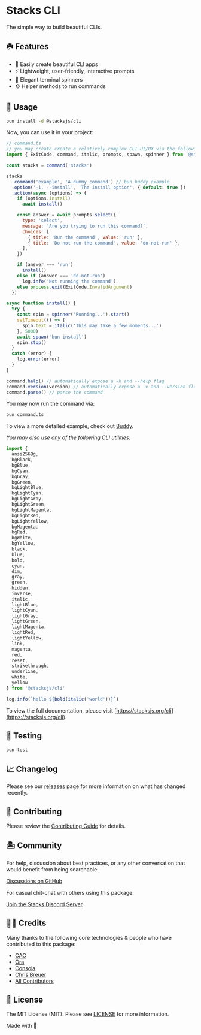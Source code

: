 # Stacks CLI

The simple way to build beautiful CLIs.

## ☘️ Features

- 🎨 Easily create beautiful CLI apps
- ⚡️ Lightweight, user-friendly, interactive prompts
- 🚦 Elegant terminal spinners
- ⛑️ Helper methods to run commands

## 🤖 Usage

```bash
bun install -d @stacksjs/cli
```

Now, you can use it in your project:

```js
// command.ts
// you may create create a relatively complex CLI UI/UX via the following:
import { ExitCode, command, italic, prompts, spawn, spinner } from '@stacksjs/cli'

const stacks = command('stacks')

stacks
  .command('example', 'A dummy command') // bun buddy example
  .option('-i, --install', 'The install option', { default: true })
  .action(async (options) => {
    if (options.install)
      await install()

    const answer = await prompts.select({
      type: 'select',
      message: 'Are you trying to run this command?',
      choices: [
        { title: 'Run the command', value: 'run' },
        { title: 'Do not run the command', value: 'do-not-run' },
      ],
    })

    if (answer === 'run')
      install()
    else if (answer === 'do-not-run')
      log.info('Not running the command')
    else process.exit(ExitCode.InvalidArgument)
  })

async function install() {
  try {
    const spin = spinner('Running...').start()
    setTimeout(() => {
      spin.text = italic('This may take a few moments...')
    }, 5000)
    await spawn('bun install')
    spin.stop()
  }
  catch (error) {
    log.error(error)
  }
}

command.help() // automatically expose a -h and --help flag
command.version(version) // automatically expose a -v and --version flag
command.parse() // parse the command
```

You may now run the command via:

```bash
bun command.ts
```

To view a more detailed example, check out [Buddy](../../buddy/).

_You may also use any of the following CLI utilities:_

```js
import {
  ansi256Bg,
  bgBlack,
  bgBlue,
  bgCyan,
  bgGray,
  bgGreen,
  bgLightBlue,
  bgLightCyan,
  bgLightGray,
  bgLightGreen,
  bgLightMagenta,
  bgLightRed,
  bgLightYellow,
  bgMagenta,
  bgRed,
  bgWhite,
  bgYellow,
  black,
  blue,
  bold,
  cyan,
  dim,
  gray,
  green,
  hidden,
  inverse,
  italic,
  lightBlue,
  lightCyan,
  lightGray,
  lightGreen,
  lightMagenta,
  lightRed,
  lightYellow,
  link,
  magenta,
  red,
  reset,
  strikethrough,
  underline,
  white,
  yellow
} from '@stacksjs/cli'

log.info(`hello ${bold(italic('world'))}`)
```

To view the full documentation, please visit [https://stacksjs.org/cli](https://stacksjs.org/cli).

## 🧪 Testing

```bash
bun test
```

## 📈 Changelog

Please see our [releases](https://github.com/stacksjs/stacks/releases) page for more information on what has changed recently.

## 🚜 Contributing

Please review the [Contributing Guide](https://github.com/stacksjs/contributing) for details.

## 🏝 Community

For help, discussion about best practices, or any other conversation that would benefit from being searchable:

[Discussions on GitHub](https://github.com/stacksjs/stacks/discussions)

For casual chit-chat with others using this package:

[Join the Stacks Discord Server](https://discord.gg/stacksjs)

## 🙏🏼 Credits

Many thanks to the following core technologies & people who have contributed to this package:

- [CAC](https://github.com/cacjs/cac)
- [Ora](https://github.com/sindresorhus/ora)
- [Consola](https://github.com/unjs/consola)
- [Chris Breuer](https://github.com/chrisbbreuer)
- [All Contributors](../../contributors)

## 📄 License

The MIT License (MIT). Please see [LICENSE](https://github.com/stacksjs/stacks/tree/main/LICENSE.md) for more information.

Made with 💙
